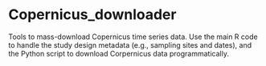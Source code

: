 # Copernicus_downloader
 Tools to mass-download Copernicus time series data. Use the main R code to handle the study design metadata (e.g., sampling sites and dates), and the Python script to download Corpernicus data programmatically.  
